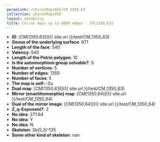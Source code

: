 ```yaml
--- 
 permalink: /chiralMaps6kE/CM_1350_63 
 collection: chiralMaps6kE
 layout: dataEntry
 title: Chiral maps up to 6000 edges - CM[1350;63]
---
```


- **ID**: [CM[1350;63]]({{ site.url }}/test/CM_1350_63)
- **Genus of the underlying surface**: 671
- **Length of the face**: 540
- **Valency**: 540
- **Length of the Petrie polygon**: 10
- **Is the automorphism group solvable?**: S
- **Number of vertices**: 5
- **Number of edges**: 1350
- **Number of faces**: 5
- **The map is self-**: Du
- **Dual map**: [CM[1350;63]]({{ site.url }}/test/CM_1350_63)
- **Mirror (enantihomorphic) map**: [CM[1350;64]]({{ site.url }}/test/CM_1350_64)
- **Dual of the mirror image**: [CM[1350;64]]({{ site.url }}/test/CM_1350_64)
- **Z_q-Exponent?**: 2
- **No idea**:  271:64
- **No idea**: Y
- **No idea**: N
- **Skeleton**: Sk(5;2)^135
- **Some other kind of skeleton**: nan
